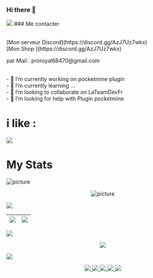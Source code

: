 ### Hi there 👋
<img src="https://komarev.com/ghpvc/?username=royaljacques"/>
### Me contacter
<p>
<br>
[Mon serveur Discord](https://discord.gg/AzJ7Uz7wkx)
<br>
[Mon Shop ](https://discord.gg/AzJ7Uz7wkx) 
</p>
<p>par Mail : proroyal68470@gmail.com</p>

<br>- 🔭 I’m currently working on pocketmine plugin
<br>- 🌱 I’m currently learning ...
<br>- 👯 I’m looking to collaborate on LaTeamDevFr
<br>- 🤔 I’m looking for help with Plugin pocketmine

# i like :
<p>
    <a href="https://github.com/royaljacques/CustomItem" ><img align="center" src="https://github-readme-stats.vercel.app/api/pin/?username=royaljacques&repo=CustomItem&show_icons=true&theme=radical&hide_border=true&include_all_commits=true&count_private=true" >
</a>
</p>


# My Stats

<img src="https://user-images.githubusercontent.com/73097560/115834477-dbab4500-a447-11eb-908a-139a6edaec5c.gif" alt="picture">

<p align="center"> <img src="https://github-readme-stats.vercel.app/api/top-langs/?username=royaljacques&layout=compact&card_width=1000&langs_count=10&theme=radical&hide_border=true"  alt="picture"/> <p />

<img src="https://user-images.githubusercontent.com/73097560/115834477-dbab4500-a447-11eb-908a-139a6edaec5c.gif"> 

| <img align="center" src="https://github-readme-stats.vercel.app/api?username=royaljacques&show_icons=true&theme=radical&hide_border=true&include_all_commits=true&count_private=true" />|<img align="center" src="http://github-readme-streak-stats.herokuapp.com?user=royaljacques&theme=radical&hide_border=true&date_format=%5BY%20%5DM%20j" /> |
| ------------- | ------------- |

<img src="https://user-images.githubusercontent.com/73097560/115834477-dbab4500-a447-11eb-908a-139a6edaec5c.gif">

<p align="center"><a href="#">
  <img src="https://github-profile-trophy.vercel.app/?username=royaljacques&margin-w=28&margin-h=15&theme=radical&hide_border=true">
</p>
<img src="https://github-readme-stats.vercel.app/api/wakatime?username=royaljacques&&theme=radical&hide_border=true&date_format=%5BY%20%5DM%20j">

<p align="center"><a href="#">
  <img src="https://img.shields.io/badge/-PHP-2e3440?logoColor=81a1c1&logo=PHP" />
  <img src="https://img.shields.io/badge/-SQL-2e3440?logoColor=81a1c1&logo=MySQL" />
  <img src="https://img.shields.io/badge/-HTML5-2e3440?logoColor=81a1c1&logo=html5" />
  <img src="https://img.shields.io/badge/-Git-2e3440?logoColor=81a1c1&logo=git" />
  <img src="https://img.shields.io/badge/-Github-2e3440?logoColor=81a1c1&logo=github" />
</a></p>
